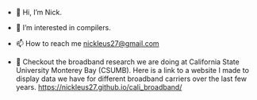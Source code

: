 - 👋 Hi, I’m Nick.
- 🌱 I’m interested in compilers.
- 📫 How to reach me nickleus27@gmail.com

- 👀 Checkout the broadband research we are doing at California State University Monterey Bay (CSUMB). Here is a link to a website I made to display data we have for different broadband carriers over the last few years. https://nickleus27.github.io/cali_broadband/
<!---
nickleus27/nickleus27 is a ✨ special ✨ repository because its `README.md` (this file) appears on your GitHub profile.
You can click the Preview link to take a look at your changes.
--->
